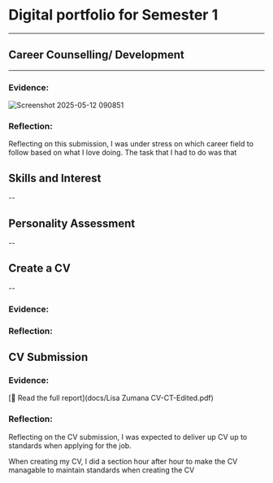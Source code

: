 # Digital portfolio for Semester 1
------
## Career Counselling/ Development
---
### Evidence:
![Screenshot 2025-05-12 090851](https://github.com/user-attachments/assets/9c9f9f7e-778b-40cd-980a-d14ddf83e9a4)
### Reflection:
Reflecting on this submission, I was under stress on which career field to follow based on what I love doing. The task that I had to do was that
## Skills and Interest
--
## Personality Assessment
--
## Create a CV
--
### Evidence:
### Reflection:
## CV Submission
### Evidence:
[📄 Read the full report](docs/Lisa Zumana CV-CT-Edited.pdf)

### Reflection: 
Reflecting on the CV submission, I was expected to deliver up CV up to standards when applying for the job. 

When creating my CV, I did a section hour after hour to make the CV managable to maintain standards when creating the CV
